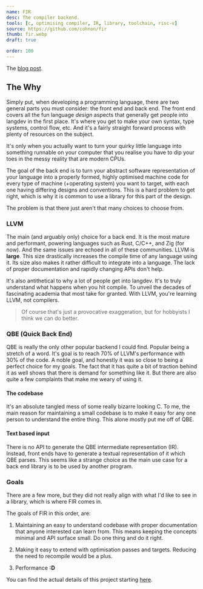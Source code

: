 ```yaml
---
name: FIR
desc: The compiler backend.
tools: [c, optimising compiler, IR, library, toolchain, risc-v]
source: https://github.com/cohnon/fir
thumb: fir.webp
draft: true

order: 100
---
```


The [blog post](/blog/making-a-compiler-backend).

## The Why

Simply put, when developing a programming language, there are two general parts you must consider: the front end and back end. The front end covers all the fun language *design* aspects that generally get people into langdev in the first place. It's where you get to make your own syntax, type systems, control flow, etc. And it's a fairly straight forward process with plenty of resources on the subject.

It's only when you actually want to turn your quirky little language into something runnable on your computer that you realise you have to dip your toes in the messy reality that are modern CPUs.

The goal of the back end is to turn your abstract software representation of your language into a properly formed, highly optimised machine code for every type of machine (+operating system) you want to target, with each one having differing designs and conventions. This is a hard problem to get right, which is why it is common to use a library for this part of the design.

The problem is that there just aren't that many choices to choose from.

### LLVM

The main (and arguably only) choice for a back end. It is the most mature and performant, powering languages such as Rust, C/C++, and Zig (for now). And the same issues are echoed in all of these communities. LLVM is **large**. This size drastically increases the compile time of any language using it. Its size also makes it rather difficult to integrate into a language. The lack of proper documentation and rapidly changing APIs don't help.

It's also antithetical to why a lot of people get into langdev. It's to truly understand what happens when you hit compile. To unveil the decades of fascinating academia that most take for granted. With LLVM, you're learning LLVM, not compilers.

> Of course that's just a provocative exaggeration, but for hobbyists I think we can do better.

### QBE (Quick Back End)

QBE is really the only other popular backend I could find. Popular being a stretch of a word. It's goal is to reach 70% of LLVM's performance with 30% of the code. A noble goal, and honestly it was so close to being a perfect choice for my goals. The fact that it has quite a bit of traction behind it as well shows that there is demand for something like it. But there are also quite a few complaints that make me weary of using it.

#### The codebase

It's an absolute tangled mess of some really bizarre looking C. To me, the main reason for maintaining a small codebase is to make it easy for any one person to understand the entire thing. This alone mostly put me off of QBE.

#### Text based input

There is no API to generate the QBE intermediate representation (IR). Instead, front ends have to generate a textual representation of it which QBE parses. This seems like a strange choice as the main use case for a back end library is to be used by another program.

### Goals

There are a few more, but they did not really align with what I'd like to see in a library, which is where FIR comes in.

The goals of FIR in this order, are:

1. Maintaining an easy to understand codebase with proper documentation that anyone interested can learn from. This means keeping the concepts minimal and API surface small. Do one thing and do it right.

2. Making it easy to extend with optimisation passes and targets. Reducing the need to recompile would be a plus.

3. Performance **:D**

You can find the actual details of this project starting [here](/blog/making-a-compiler-backend).
